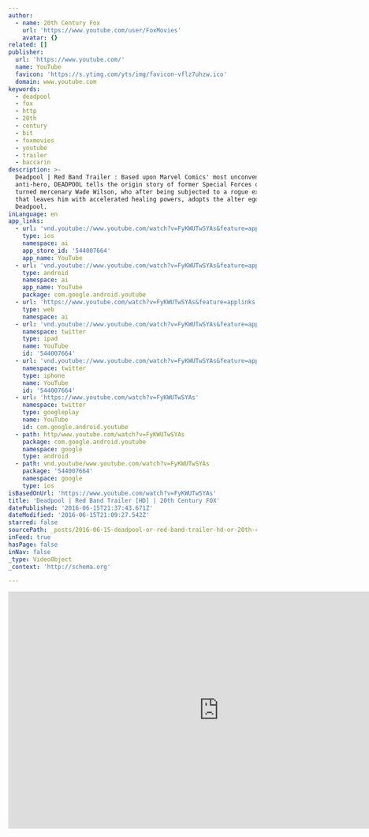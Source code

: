 ```yaml
---
author:
  - name: 20th Century Fox
    url: 'https://www.youtube.com/user/FoxMovies'
    avatar: {}
related: []
publisher:
  url: 'https://www.youtube.com/'
  name: YouTube
  favicon: 'https://s.ytimg.com/yts/img/favicon-vflz7uhzw.ico'
  domain: www.youtube.com
keywords:
  - deadpool
  - fox
  - http
  - 20th
  - century
  - bit
  - foxmovies
  - youtube
  - trailer
  - baccarin
description: >-
  Deadpool | Red Band Trailer : Based upon Marvel Comics' most unconventional
  anti-hero, DEADPOOL tells the origin story of former Special Forces operative
  turned mercenary Wade Wilson, who after being subjected to a rogue experiment
  that leaves him with accelerated healing powers, adopts the alter ego
  Deadpool.
inLanguage: en
app_links:
  - url: 'vnd.youtube://www.youtube.com/watch?v=FyKWUTwSYAs&feature=applinks'
    type: ios
    namespace: ai
    app_store_id: '544007664'
    app_name: YouTube
  - url: 'vnd.youtube://www.youtube.com/watch?v=FyKWUTwSYAs&feature=applinks'
    type: android
    namespace: ai
    app_name: YouTube
    package: com.google.android.youtube
  - url: 'https://www.youtube.com/watch?v=FyKWUTwSYAs&feature=applinks'
    type: web
    namespace: ai
  - url: 'vnd.youtube://www.youtube.com/watch?v=FyKWUTwSYAs&feature=applinks'
    namespace: twitter
    type: ipad
    name: YouTube
    id: '544007664'
  - url: 'vnd.youtube://www.youtube.com/watch?v=FyKWUTwSYAs&feature=applinks'
    namespace: twitter
    type: iphone
    name: YouTube
    id: '544007664'
  - url: 'https://www.youtube.com/watch?v=FyKWUTwSYAs'
    namespace: twitter
    type: googleplay
    name: YouTube
    id: com.google.android.youtube
  - path: http/www.youtube.com/watch?v=FyKWUTwSYAs
    package: com.google.android.youtube
    namespace: google
    type: android
  - path: vnd.youtube/www.youtube.com/watch?v=FyKWUTwSYAs
    package: '544007664'
    namespace: google
    type: ios
isBasedOnUrl: 'https://www.youtube.com/watch?v=FyKWUTwSYAs'
title: 'Deadpool | Red Band Trailer [HD] | 20th Century FOX'
datePublished: '2016-06-15T21:37:43.671Z'
dateModified: '2016-06-15T21:09:27.542Z'
starred: false
sourcePath: _posts/2016-06-15-deadpool-or-red-band-trailer-hd-or-20th-century-fox.md
inFeed: true
hasPage: false
inNav: false
_type: VideoObject
_context: 'http://schema.org'

---
```

<iframe src="https://cdn.embedly.com/widgets/media.html?src=https%3A%2F%2Fwww.youtube.com%2Fembed%2FFyKWUTwSYAs%3Ffeature%3Doembed&amp;url=http%3A%2F%2Fwww.youtube.com%2Fwatch%3Fv%3DFyKWUTwSYAs&amp;image=https%3A%2F%2Fi.ytimg.com%2Fvi%2FFyKWUTwSYAs%2Fhqdefault.jpg&amp;key=b7d04c9b404c499eba89ee7072e1c4f7&amp;type=text%2Fhtml&amp;schema=youtube" width="854" height="480" scrolling="no" frameborder="0" allowfullscreen="" style=""></iframe>